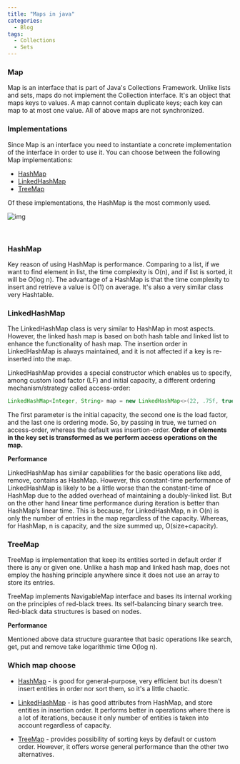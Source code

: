 ```yaml
---
title: "Maps in java"
categories:
  - Blog
tags:
  - Collections
  - Sets
---
```


### Map

Map is an interface that is part of Java's Collections Framework. Unlike lists and sets, maps do not implement the Collection interface.
It's an object that maps keys to values. A map cannot contain duplicate keys; each key can map to at most one value.
All of above maps are not synchronized. 

### Implementations

Since Map is an interface you need to instantiate a concrete implementation of the interface in order to use it. You can choose between the following Map implementations: 

* [HashMap](https://matthewonsoftware.com/blog/maps-in-java/#hashmap)
* [LinkedHashMap](https://matthewonsoftware.com/blog/maps-in-java/#linkedhashmap)
* [TreeMap](https://matthewonsoftware.com/blog/maps-in-java/#treemap)


Of these implementations, the HashMap is the most commonly used.

![img]({{site.url}}/assets/blog_images/2021-11-06-sets-in-java/java-set-implementation.png)

<br/>

### HashMap

Key reason of using HashMap is performance. Comparing to a list, if we want to find element in list, the time complexity is O(n), and if list is sorted, it will be O(log n).
The advantage of a HashMap is that the time complexity to insert and retrieve a value is O(1) on average. It's also a very similar class very Hashtable. 


### LinkedHashMap

The LinkedHashMap class is very similar to HashMap in most aspects. However, the linked hash map is based on both hash table and linked list to enhance the functionality of hash map.
The insertion order in LinkedHashMap is always maintained, and it is not affected if a key is re-inserted into the map.

LinkedHashMap provides a special constructor which enables us to specify, among custom load factor (LF) and initial capacity, a different ordering mechanism/strategy called access-order:

```java
LinkedHashMap<Integer, String> map = new LinkedHashMap<>(22, .75f, true);
```

The first parameter is the initial capacity, the second one is the load factor, and the last one is ordering mode.
So, by passing in true, we turned on access-order, whereas the default was insertion-order.
**Order of elements in the key set is transformed as we perform access operations on the map.**

**Performance**

LinkedHashMap has similar capabilities for the basic operations like add, remove, contains as HashMap.
However, this constant-time performance of LinkedHashMap is likely to be a little worse than the constant-time of HashMap due to the added overhead of maintaining a doubly-linked list.
But on the other hand linear time performance during iteration is better than HashMap‘s linear time.
This is because, for LinkedHashMap, n in O(n) is only the number of entries in the map regardless of the capacity. Whereas, for HashMap, n is capacity, and the size summed up, O(size+capacity).

### TreeMap

TreeMap is implementation that keep its entities sorted in default order if there is any or given one.
Unlike a hash map and linked hash map, does not employ the hashing principle anywhere since it does not use an array to store its entries.

TreeMap implements NavigableMap interface and bases its internal working on the principles of red-black trees.
Its self-balancing binary search tree. Red-black data structures is based on nodes.

**Performance**

Mentioned above data structure guarantee that basic operations like search, get, put and remove take logarithmic time O(log n).



### Which map choose

* [HashMap](https://matthewonsoftware.com/blog/maps-in-java/#hashmap) - is good for general-purpose, very efficient but its doesn't insert entities in order nor sort them, so it's a little chaotic.

* [LinkedHashMap](https://matthewonsoftware.com/blog/maps-in-java/#linkedhashmap) - is has good attributes from HashMap, and store entities in insertion order. It performs better in operations where there is a lot of iterations, because it 
only number of entities is taken into account regardless of capacity.

* [TreeMap](https://matthewonsoftware.com/blog/maps-in-java/#treemap) - provides possibility of sorting keys by default or custom order. However, it offers worse general performance than the other two alternatives.

